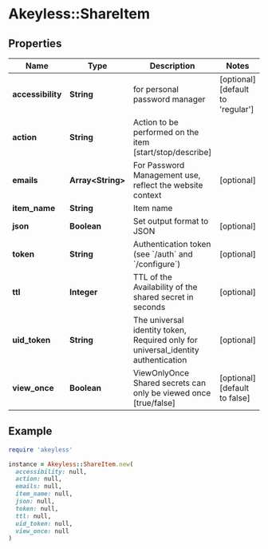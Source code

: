# Akeyless::ShareItem

## Properties

| Name | Type | Description | Notes |
| ---- | ---- | ----------- | ----- |
| **accessibility** | **String** | for personal password manager | [optional][default to &#39;regular&#39;] |
| **action** | **String** | Action to be performed on the item [start/stop/describe] |  |
| **emails** | **Array&lt;String&gt;** | For Password Management use, reflect the website context | [optional] |
| **item_name** | **String** | Item name |  |
| **json** | **Boolean** | Set output format to JSON | [optional] |
| **token** | **String** | Authentication token (see &#x60;/auth&#x60; and &#x60;/configure&#x60;) | [optional] |
| **ttl** | **Integer** | TTL of the Availability of the shared secret in seconds | [optional] |
| **uid_token** | **String** | The universal identity token, Required only for universal_identity authentication | [optional] |
| **view_once** | **Boolean** | ViewOnlyOnce Shared secrets can only be viewed once [true/false] | [optional][default to false] |

## Example

```ruby
require 'akeyless'

instance = Akeyless::ShareItem.new(
  accessibility: null,
  action: null,
  emails: null,
  item_name: null,
  json: null,
  token: null,
  ttl: null,
  uid_token: null,
  view_once: null
)
```

